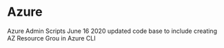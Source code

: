# Azure
Azure Admin Scripts
June 16 2020 updated code base to include creating AZ Resource Grou in Azure CLI
